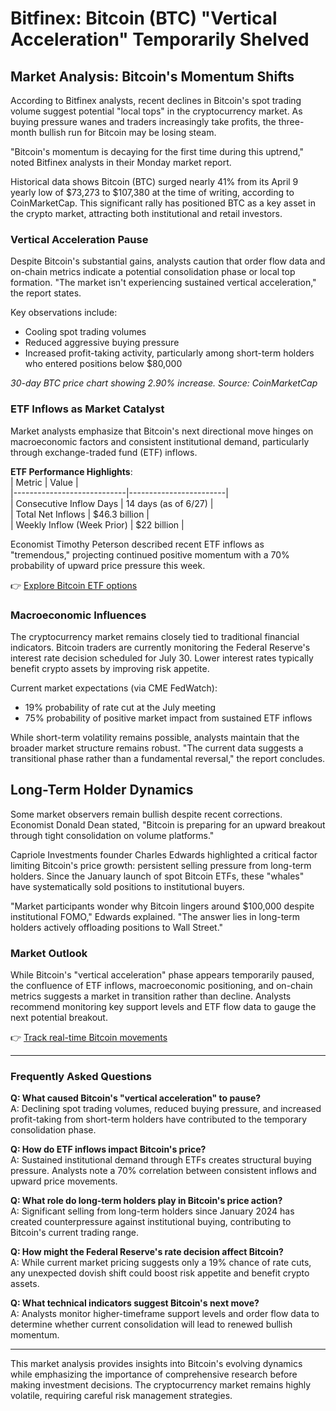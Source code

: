 # Bitfinex: Bitcoin (BTC) "Vertical Acceleration" Temporarily Shelved  

## Market Analysis: Bitcoin's Momentum Shifts  

According to Bitfinex analysts, recent declines in Bitcoin's spot trading volume suggest potential "local tops" in the cryptocurrency market. As buying pressure wanes and traders increasingly take profits, the three-month bullish run for Bitcoin may be losing steam.  

"Bitcoin's momentum is decaying for the first time during this uptrend," noted Bitfinex analysts in their Monday market report.  

Historical data shows Bitcoin (BTC) surged nearly 41% from its April 9 yearly low of $73,273 to $107,380 at the time of writing, according to CoinMarketCap. This significant rally has positioned BTC as a key asset in the crypto market, attracting both institutional and retail investors.  

### Vertical Acceleration Pause  

Despite Bitcoin's substantial gains, analysts caution that order flow data and on-chain metrics indicate a potential consolidation phase or local top formation. "The market isn't experiencing sustained vertical acceleration," the report states.  

Key observations include:  
- Cooling spot trading volumes  
- Reduced aggressive buying pressure  
- Increased profit-taking activity, particularly among short-term holders who entered positions below $80,000  

_30-day BTC price chart showing 2.90% increase. Source: CoinMarketCap_  

### ETF Inflows as Market Catalyst  

Market analysts emphasize that Bitcoin's next directional move hinges on macroeconomic factors and consistent institutional demand, particularly through exchange-traded fund (ETF) inflows.  

**ETF Performance Highlights**:  
| Metric                     | Value                  |  
|----------------------------|------------------------|  
| Consecutive Inflow Days    | 14 days (as of 6/27)   |  
| Total Net Inflows          | $46.3 billion          |  
| Weekly Inflow (Week Prior) | $22 billion            |  

Economist Timothy Peterson described recent ETF inflows as "tremendous," projecting continued positive momentum with a 70% probability of upward price pressure this week.  

👉 [Explore Bitcoin ETF options](https://bit.ly/okx-bonus)  

### Macroeconomic Influences  

The cryptocurrency market remains closely tied to traditional financial indicators. Bitcoin traders are currently monitoring the Federal Reserve's interest rate decision scheduled for July 30. Lower interest rates typically benefit crypto assets by improving risk appetite.  

Current market expectations (via CME FedWatch):  
- 19% probability of rate cut at the July meeting  
- 75% probability of positive market impact from sustained ETF inflows  

While short-term volatility remains possible, analysts maintain that the broader market structure remains robust. "The current data suggests a transitional phase rather than a fundamental reversal," the report concludes.  

## Long-Term Holder Dynamics  

Some market observers remain bullish despite recent corrections. Economist Donald Dean stated, "Bitcoin is preparing for an upward breakout through tight consolidation on volume platforms."  

Capriole Investments founder Charles Edwards highlighted a critical factor limiting Bitcoin's price growth: persistent selling pressure from long-term holders. Since the January launch of spot Bitcoin ETFs, these "whales" have systematically sold positions to institutional buyers.  

"Market participants wonder why Bitcoin lingers around $100,000 despite institutional FOMO," Edwards explained. "The answer lies in long-term holders actively offloading positions to Wall Street."  

### Market Outlook  

While Bitcoin's "vertical acceleration" phase appears temporarily paused, the confluence of ETF inflows, macroeconomic positioning, and on-chain metrics suggests a market in transition rather than decline. Analysts recommend monitoring key support levels and ETF flow data to gauge the next potential breakout.  

👉 [Track real-time Bitcoin movements](https://bit.ly/okx-bonus)  

---

### Frequently Asked Questions  

**Q: What caused Bitcoin's "vertical acceleration" to pause?**  
A: Declining spot trading volumes, reduced buying pressure, and increased profit-taking from short-term holders have contributed to the temporary consolidation phase.  

**Q: How do ETF inflows impact Bitcoin's price?**  
A: Sustained institutional demand through ETFs creates structural buying pressure. Analysts note a 70% correlation between consistent inflows and upward price movements.  

**Q: What role do long-term holders play in Bitcoin's price action?**  
A: Significant selling from long-term holders since January 2024 has created counterpressure against institutional buying, contributing to Bitcoin's current trading range.  

**Q: How might the Federal Reserve's rate decision affect Bitcoin?**  
A: While current market pricing suggests only a 19% chance of rate cuts, any unexpected dovish shift could boost risk appetite and benefit crypto assets.  

**Q: What technical indicators suggest Bitcoin's next move?**  
A: Analysts monitor higher-timeframe support levels and order flow data to determine whether current consolidation will lead to renewed bullish momentum.  

---  

This market analysis provides insights into Bitcoin's evolving dynamics while emphasizing the importance of comprehensive research before making investment decisions. The cryptocurrency market remains highly volatile, requiring careful risk management strategies.
